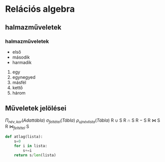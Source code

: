 # Relációs algebra
## halmazműveletek
### halmazműveletek

- első
- második
- harmadik

1. egy
1. egynegyed
1. másfél
1. kettő
1. három

## Műveletek jelölései

$\Pi_{név, kor}(Adattábla)$
$\sigma_{feltétel}(Tábla)$
$\rho_{ujnévlista}(Tábla)$
R $\cup$ S
R $\cap$ S
R $-$ S
R &#8904; S
R &#8904;$_{feltétel}$ S

```python
def atlag(lista):
    s=0
    for i in lista:
        s+=i
    return s/len(lista)
```

